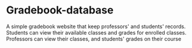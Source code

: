 # Gradebook-database
A simple gradebook website that keep professors' and students' records. Students can view their available classes and grades for enrolled classes. Professors can view their classes, and students' grades on their course
